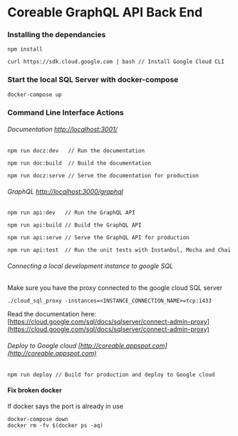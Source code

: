 # Coreable GraphQL API Back End

  
### Installing the dependancies

  
`npm install`

`curl https://sdk.cloud.google.com | bash // Install Google Cloud CLI`

  
### Start the local SQL Server with docker-compose


`docker-compose up`


### Command Line Interface Actions

  
###### Documentation [http://localhost:3001/](http://localhost:3001/)

`npm run docz:dev   // Run the documentation`

`npm run doc:build  // Build the documentation`

`npm run docz:serve // Serve the documentation for production`

###### GraphQL [http://localhost:3000/graphql](http://localhost:3000/graphql)

`npm run api:dev   // Run the GraphQL API`

`npm run api:build // Build the GraphQL API`

`npm run api:serve // Serve the GraphQL API for production`

`npm run api:test  // Run the unit tests with Instanbul, Mocha and Chai`

###### Connecting a local development instance to google SQL

Make sure you have the proxy connected to the google cloud SQL server

`./cloud_sql_proxy -instances=<INSTANCE_CONNECTION_NAME>=tcp:1433`

Read the documentation here: [https://cloud.google.com/sql/docs/sqlserver/connect-admin-proxy](https://cloud.google.com/sql/docs/sqlserver/connect-admin-proxy)

###### Deploy to Google cloud [http://coreable.appspot.com](http://coreable.appspot.com)

`npm run deploy // Build for production and deploy to Google cloud`

#### Fix broken docker

If docker says the port is already in use

  
```
docker-compose down
docker rm -fv $(docker ps -aq)
```